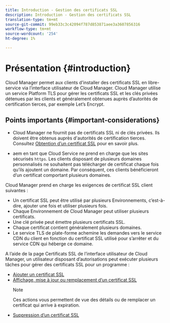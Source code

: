 ```yaml
---
title: Introduction - Gestion des certificats SSL
description: Introduction - Gestion des certificats SSL
translation-type: tm+mt
source-git-commit: 99eb33c3c42094f787d853871aee3a3607856316
workflow-type: tm+mt
source-wordcount: '254'
ht-degree: 1%

---
```



# Présentation {#introduction}

Cloud Manager permet aux clients d’installer des certificats SSL en libre-service via l’interface utilisateur de Cloud Manager. Cloud Manager utilise un service Platform TLS pour gérer les certificats SSL et les clés privées détenues par les clients et généralement obtenues auprès d’autorités de certification tierces, par exemple Let’s Encrypt.

## Points importants {#important-considerations}


* Cloud Manager ne fournit pas de certificats SSL ni de clés privées. Ils doivent être obtenus auprès d&#39;autorités de certification tierces. Consultez [Obtention d’un certificat SSL](/help/implementing/cloud-manager/managing-ssl-certifications/get-ssl-certificate.md) pour en savoir plus.

* aem en tant que Cloud Service ne prend en charge que les sites sécurisés `https`. Les clients disposant de plusieurs domaines personnalisés ne souhaitent pas télécharger de certificat chaque fois qu’ils ajoutent un domaine. Par conséquent, ces clients bénéficieront d’un certificat comportant plusieurs domaines.

Cloud Manager prend en charge les exigences de certificat SSL client suivantes :

* Un certificat SSL peut être utilisé par plusieurs Environnements, c’est-à-dire, ajouter une fois et utiliser plusieurs fois.
* Chaque Environnement de Cloud Manager peut utiliser plusieurs certificats.
* Une clé privée peut émettre plusieurs certificats SSL.
* Chaque certificat contient généralement plusieurs domaines.
* Le service TLS de plate-forme achemine les demandes vers le service CDN du client en fonction du certificat SSL utilisé pour s’arrêter et du service CDN qui héberge ce domaine.

A l’aide de la page Certificats SSL de l’interface utilisateur de Cloud Manager, un utilisateur disposant d’autorisations peut exécuter plusieurs tâches pour gérer des certificats SSL pour un programme :

* [Ajouter un certificat SSL](/help/implementing/cloud-manager/managing-ssl-certifications/add-ssl-certificate.md)
* [Affichage, mise à jour ou remplacement d’un certificat SSL](/help/implementing/cloud-manager/managing-ssl-certifications/view-update-replace-ssl-certificate.md)
   >[!NOTE]
   >Ces actions vous permettent de vue des détails ou de remplacer un certificat qui arrive à expiration.
* [Suppression d’un certificat SSL](/help/implementing/cloud-manager/managing-ssl-certifications/delete-ssl-certificate.md)